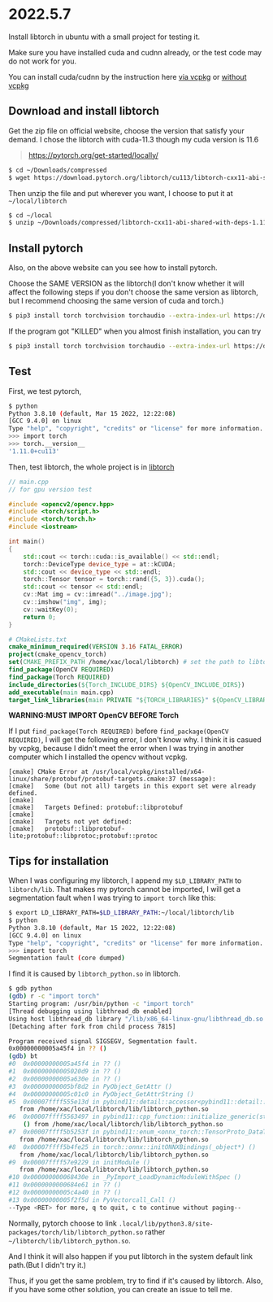 # 2022.5.7

Install libtorch in ubuntu with a small project for testing it.

Make sure you have installed cuda and cudnn already, or the test code may do not work for you.

You can install cuda/cudnn by the instruction here [via vcpkg](./ubuntu-cuda-install-vcpkg.md) or [without vcpkg](./ubuntu-cuda11-torch-install.md)

## Download and install libtorch


Get the zip file on official website, choose the version that satisfy your demand. I chose the libtorch with cuda-11.3 though my cuda version is 11.6

> https://pytorch.org/get-started/locally/

```bash
$ cd ~/Downloads/compressed
$ wget https://download.pytorch.org/libtorch/cu113/libtorch-cxx11-abi-shared-with-deps-1.11.0%2Bcu113.zip
```

Then unzip the file and put wherever you want, I choose to put it at `~/local/libtorch`

```bash
$ cd ~/local
$ unzip ~/Downloads/compressed/libtorch-cxx11-abi-shared-with-deps-1.11.0%2Bcu113.zip
```

## Install pytorch

Also, on the above website can you see how to install pytorch.

Choose the SAME VERSION as the libtorch(I don't know whether it will affect the following steps if you don't choose the same version as libtorch, but I recommend choosing the same version of cuda and torch.)

```bash
$ pip3 install torch torchvision torchaudio --extra-index-url https://download.pytorch.org/whl/cu113
```

If the program got "KILLED" when you almost finish installation, you can try 

```bash
$ pip3 install torch torchvision torchaudio --extra-index-url https://download.pytorch.org/whl/cu113 --no-cache-dir
```

## Test 

First, we test pytorch,

```bash
$ python
Python 3.8.10 (default, Mar 15 2022, 12:22:08) 
[GCC 9.4.0] on linux
Type "help", "copyright", "credits" or "license" for more information.
>>> import torch
>>> torch.__version__
'1.11.0+cu113'
```

Then, test libtorch, the whole project is in [libtorch](./test-codes/torchtest/)

```cpp
// main.cpp
// for gpu version test

#include <opencv2/opencv.hpp>
#include <torch/script.h>
#include <torch/torch.h>
#include <iostream>

int main()
{
    std::cout << torch::cuda::is_available() << std::endl;
    torch::DeviceType device_type = at::kCUDA;
    std::cout << device_type << std::endl;
    torch::Tensor tensor = torch::rand({5, 3}).cuda();
    std::cout << tensor << std::endl;
    cv::Mat img = cv::imread("../image.jpg");
    cv::imshow("img", img);
    cv::waitKey(0);
    return 0;
}
```

```cmake
# CMakeLists.txt
cmake_minimum_required(VERSION 3.16 FATAL_ERROR)
project(cmake_opencv_torch)
set(CMAKE_PREFIX_PATH /home/xac/local/libtorch) # set the path to libtorch
find_package(OpenCV REQUIRED)
find_package(Torch REQUIRED)
include_directories(${Torch_INCLUDE_DIRS} ${OpenCV_INCLUDE_DIRS})
add_executable(main main.cpp)
target_link_libraries(main PRIVATE "${TORCH_LIBRARIES}" ${OpenCV_LIBRARIES})
```

**WARNING:MUST IMPORT OpenCV BEFORE Torch**

If I put `find_package(Torch REQUIRED)` before `find_package(OpenCV REQUIRED)`, I will get the following error, I don't know why. I think it is casued by vcpkg, because I didn't meet the error when I was trying in another computer which I installed the opencv without vcpkg.


```
[cmake] CMake Error at /usr/local/vcpkg/installed/x64-linux/share/protobuf/protobuf-targets.cmake:37 (message):
[cmake]   Some (but not all) targets in this export set were already defined.
[cmake] 
[cmake]   Targets Defined: protobuf::libprotobuf
[cmake] 
[cmake]   Targets not yet defined:
[cmake]   protobuf::libprotobuf-lite;protobuf::libprotoc;protobuf::protoc
```

## Tips for installation

When I was configuring my libtorch, I append my `$LD_LIBRARY_PATH` to `libtorch/lib`. That makes my pytorch cannot be imported, I will get a segmentation fault when I was trying to `import torch` like this:

```bash
$ export LD_LIBRARY_PATH=$LD_LIBRARY_PATH:~/local/libtorch/lib
$ python
Python 3.8.10 (default, Mar 15 2022, 12:22:08) 
[GCC 9.4.0] on linux
Type "help", "copyright", "credits" or "license" for more information.
>>> import torch
Segmentation fault (core dumped)
```

I find it is caused by `libtorch_python.so` in libtorch.

```bash
$ gdb python
(gdb) r -c "import torch"
Starting program: /usr/bin/python -c "import torch"
[Thread debugging using libthread_db enabled]
Using host libthread_db library "/lib/x86_64-linux-gnu/libthread_db.so.1".
[Detaching after fork from child process 7815]

Program received signal SIGSEGV, Segmentation fault.
0x00000000005a45f4 in ?? ()
(gdb) bt
#0  0x00000000005a45f4 in ?? ()
#1  0x00000000005020d9 in ?? ()
#2  0x00000000005a630e in ?? ()
#3  0x00000000005bf8d2 in PyObject_GetAttr ()
#4  0x00000000005c01c0 in PyObject_GetAttrString ()
#5  0x00007ffff555e13d in pybind11::detail::accessor<pybind11::detail::accessor_policies::str_attr>::get_cache() const ()
   from /home/xac/local/libtorch/lib/libtorch_python.so
#6  0x00007ffff5563497 in pybind11::cpp_function::initialize_generic(std::unique_ptr<pybind11::detail::function_record, pybind11::cpp_function::InitializingFunctionRecordDeleter>&&, char const*, std::type_info const* const*, unsigned long)
    () from /home/xac/local/libtorch/lib/libtorch_python.so
#7  0x00007ffff5b5253f in pybind11::enum_<onnx_torch::TensorProto_DataType>::enum_<>(pybind11::handle const&, char const*) ()
   from /home/xac/local/libtorch/lib/libtorch_python.so
#8  0x00007ffff5b4fe25 in torch::onnx::initONNXBindings(_object*) ()
   from /home/xac/local/libtorch/lib/libtorch_python.so
#9  0x00007ffff57e9229 in initModule ()
   from /home/xac/local/libtorch/lib/libtorch_python.so
#10 0x000000000068430e in _PyImport_LoadDynamicModuleWithSpec ()
#11 0x0000000000684e61 in ?? ()
#12 0x00000000005c4a40 in ?? ()
#13 0x00000000005f2f5d in PyVectorcall_Call ()
--Type <RET> for more, q to quit, c to continue without paging--
```

Normally, pytorch choose to link `.local/lib/python3.8/site-packages/torch/lib/libtorch_python.so` rather `~/libtorch/lib/libtorch_python.so`. 

And I think it will also happen if you put libtorch in the system default link path.(But I didn't try it.)

Thus, if you get the same problem, try to find if it's caused by libtorch. Also, if you have some other solution, you can create an issue to tell me.